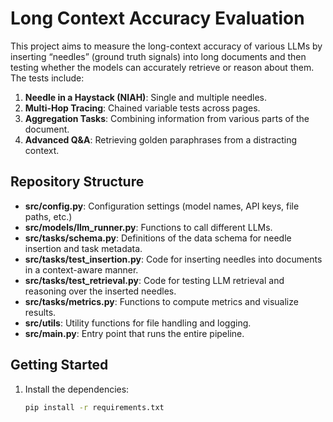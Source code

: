 # Long Context Accuracy Evaluation

This project aims to measure the long-context accuracy of various LLMs by inserting “needles” (ground truth signals) into long documents and then testing whether the models can accurately retrieve or reason about them. The tests include:

1. **Needle in a Haystack (NIAH)**: Single and multiple needles.
2. **Multi-Hop Tracing**: Chained variable tests across pages.
3. **Aggregation Tasks**: Combining information from various parts of the document.
4. **Advanced Q&A**: Retrieving golden paraphrases from a distracting context.

## Repository Structure
- **src/config.py**: Configuration settings (model names, API keys, file paths, etc.)
- **src/models/llm_runner.py**: Functions to call different LLMs.
- **src/tasks/schema.py**: Definitions of the data schema for needle insertion and task metadata.
- **src/tasks/test_insertion.py**: Code for inserting needles into documents in a context-aware manner.
- **src/tasks/test_retrieval.py**: Code for testing LLM retrieval and reasoning over the inserted needles.
- **src/tasks/metrics.py**: Functions to compute metrics and visualize results.
- **src/utils**: Utility functions for file handling and logging.
- **src/main.py**: Entry point that runs the entire pipeline.

## Getting Started
1. Install the dependencies:
   ```bash
   pip install -r requirements.txt
